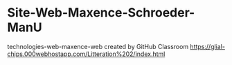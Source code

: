 # Site-Web-Maxence-Schroeder-ManU
technologies-web-maxence-web created by GitHub Classroom
https://glial-chips.000webhostapp.com/Litteration%202/index.html
